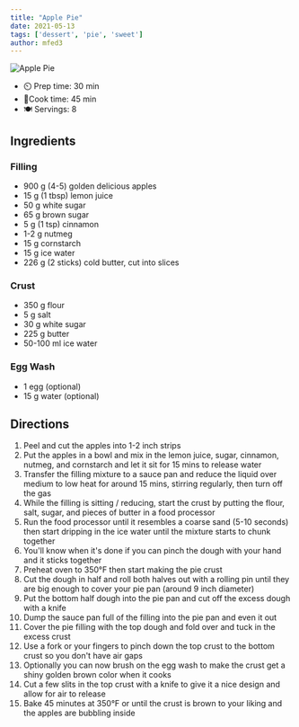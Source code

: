 ```yaml
---
title: "Apple Pie"
date: 2021-05-13
tags: ['dessert', 'pie', 'sweet']
author: mfed3
---
```


![Apple Pie](/cooking/pix/apple-pie.webp)

- ⏲️ Prep time: 30 min
- 🍳Cook time: 45 min
- 🍽️ Servings: 8

## Ingredients

### Filling

- 900 g (4-5) golden delicious apples
- 15 g (1 tbsp) lemon juice
- 50 g white sugar
- 65 g brown sugar
- 5 g (1 tsp) cinnamon
- 1-2 g nutmeg
- 15 g cornstarch
- 15 g ice water
- 226 g (2 sticks) cold butter, cut into slices

### Crust

- 350 g flour
- 5 g salt
- 30 g white sugar
- 225 g butter
- 50-100 ml ice water

### Egg Wash

- 1 egg (optional)
- 15 g water (optional)

## Directions

1. Peel and cut the apples into 1-2 inch strips
2. Put the apples in a bowl and mix in the lemon juice, sugar, cinnamon, nutmeg, and cornstarch and let it sit for 15 mins to release water
3. Transfer the filling mixture to a sauce pan and reduce the liquid over medium to low heat for around 15 mins, stirring regularly, then turn off the gas
4. While the filling is sitting / reducing, start the crust by putting the flour, salt, sugar, and pieces of butter in a food processor
5. Run the food processor until it resembles a coarse sand (5-10 seconds) then start dripping in the ice water until the mixture starts to chunk together
6. You'll know when it's done if you can pinch the dough with your hand and it sticks together
7. Preheat oven to 350°F then start making the pie crust
8.  Cut the dough in half and roll both halves out with a rolling pin until they are big enough to cover your pie pan (around 9 inch diameter)
9.  Put the bottom half dough into the pie pan and cut off the excess dough with a knife
10. Dump the sauce pan full of the filling into the pie pan and even it out
11. Cover the pie filling with the top dough and fold over and tuck in the excess crust
12. Use a fork or your fingers to pinch down the top crust to the bottom crust so you don't have air gaps
13. Optionally you can now brush on the egg wash to make the crust get a shiny golden brown color when it cooks
14. Cut a few slits in the top crust with a knife to give it a nice design and allow for air to release
15. Bake 45 minutes at 350°F or until the crust is brown to your liking and the apples are bubbling inside
